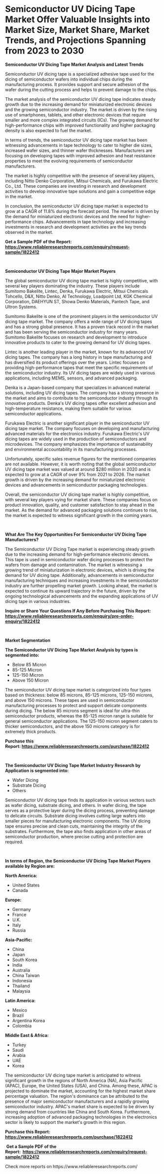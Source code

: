 <p><h1>Semiconductor UV Dicing Tape Market Offer Valuable Insights into Market Size, Market Share, Market Trends, and Projections Spanning from 2023 to 2030</h1></p><p><strong>Semiconductor UV Dicing Tape Market Analysis and Latest Trends</strong></p>
<p><p>Semiconductor UV dicing tape is a specialized adhesive tape used for the dicing of semiconductor wafers into individual chips during the manufacturing process. It provides support and secure adhesion of the wafer during the cutting process and helps to prevent damage to the chips.</p><p>The market analysis of the semiconductor UV dicing tape indicates steady growth due to the increasing demand for miniaturized electronic devices and the growing semiconductor industry. The market is driven by the rising use of smartphones, tablets, and other electronic devices that require smaller and more complex integrated circuits (ICs). The growing demand for high-performance chips with improved functionality and higher packaging density is also expected to fuel the market.</p><p>In terms of trends, the semiconductor UV dicing tape market has been witnessing advancements in tape technology to cater to higher die sizes, increased wafer sizes, and thinner wafer thicknesses. Manufacturers are focusing on developing tapes with improved adhesion and heat resistance properties to meet the evolving requirements of semiconductor manufacturers.</p><p>The market is highly competitive with the presence of several key players, including Nitto Denko Corporation, Mitsui Chemicals, and Furukawa Electric Co., Ltd. These companies are investing in research and development activities to develop innovative tape solutions and gain a competitive edge in the market.</p><p>In conclusion, the semiconductor UV dicing tape market is expected to grow at a CAGR of 11.8% during the forecast period. The market is driven by the demand for miniaturized electronic devices and the need for higher-performance chips. Advancements in tape technology and increasing investments in research and development activities are the key trends observed in the market.</p></p>
<p><strong>Get a Sample PDF of the Report:&nbsp; <a href="https://www.reliableresearchreports.com/enquiry/request-sample/1822412">https://www.reliableresearchreports.com/enquiry/request-sample/1822412</a></strong></p>
<p>&nbsp;</p>
<p><strong>Semiconductor UV Dicing Tape Major Market Players</strong></p>
<p><p>The global semiconductor UV dicing tape market is highly competitive, with several key players dominating the industry. These players include Sumitomo Bakelite, Lintec, Denka, Furukawa Electric, Mitsui Chemicals Tohcello, D&X, Nitto Denko, AI Technology, Loadpoint Ltd, KGK Chemical Corporation, DAEHYUN ST, Showa Denko Materials, Pantech Tape, and Ultron Systems.</p><p>Sumitomo Bakelite is one of the prominent players in the semiconductor UV dicing tape market. The company offers a wide range of UV dicing tapes and has a strong global presence. It has a proven track record in the market and has been serving the semiconductor industry for many years. Sumitomo Bakelite focuses on research and development to introduce innovative products to cater to the growing demand for UV dicing tapes.</p><p>Lintec is another leading player in the market, known for its advanced UV dicing tapes. The company has a long history in tape manufacturing and has diversified its product offerings over the years. Lintec focuses on providing high-performance tapes that meet the specific requirements of the semiconductor industry. Its UV dicing tapes are widely used in various applications, including MEMS, sensors, and advanced packaging.</p><p>Denka is a Japan-based company that specializes in advanced material solutions, including UV dicing tapes. The company has a strong presence in the market and aims to contribute to the semiconductor industry through its innovative products. Denka's UV dicing tapes offer excellent adhesion and high-temperature resistance, making them suitable for various semiconductor applications.</p><p>Furukawa Electric is another significant player in the semiconductor UV dicing tape market. The company focuses on developing and manufacturing advanced materials for the electronics industry. Furukawa Electric's UV dicing tapes are widely used in the production of semiconductors and microdevices. The company emphasizes the importance of sustainability and environmental accountability in its manufacturing processes.</p><p>Unfortunately, specific sales revenue figures for the mentioned companies are not available. However, it is worth noting that the global semiconductor UV dicing tape market was valued at around $280 million in 2020 and is expected to grow at a CAGR of over 9% from 2021 to 2026. The market growth is driven by the increasing demand for miniaturized electronic devices and advancements in semiconductor packaging technologies.</p><p>Overall, the semiconductor UV dicing tape market is highly competitive, with several key players vying for market share. These companies focus on product innovation, quality, and customer satisfaction to stay ahead in the market. As the demand for advanced packaging solutions continues to rise, the market is expected to witness significant growth in the coming years.</p></p>
<p>&nbsp;</p>
<p><strong>What Are The Key Opportunities For Semiconductor UV Dicing Tape Manufacturers?</strong></p>
<p><p>The Semiconductor UV Dicing Tape market is experiencing steady growth due to the increasing demand for high-performance electronic devices. This tape is used in semiconductor wafer dicing processes to protect the wafers from damage and contamination. The market is witnessing a growing trend of miniaturization in electronic devices, which is driving the demand for UV dicing tape. Additionally, advancements in semiconductor manufacturing techniques and increasing investments in the semiconductor industry are further propelling market growth. Looking ahead, the market is expected to continue its upward trajectory in the future, driven by the ongoing technological advancements and the expanding applications of UV dicing tape in various industries.</p></p>
<p><strong>Inquire or Share Your Questions If Any Before Purchasing This Report: <a href="https://www.reliableresearchreports.com/enquiry/pre-order-enquiry/1822412">https://www.reliableresearchreports.com/enquiry/pre-order-enquiry/1822412</a></strong></p>
<p>&nbsp;</p>
<p><strong>Market Segmentation</strong></p>
<p><strong>The Semiconductor UV Dicing Tape Market Analysis by types is segmented into:</strong></p>
<p><ul><li>Below 85 Micron</li><li>85-125 Micron</li><li>125-150 Micron</li><li>Above 150 Micron</li></ul></p>
<p><p>The semiconductor UV dicing tape market is categorized into four types based on thickness: below 85 microns, 85-125 microns, 125-150 microns, and above 150 microns. These tapes are used in semiconductor manufacturing processes to protect and support delicate components during dicing. The below 85 microns segment is ideal for ultra-thin semiconductor products, whereas the 85-125 micron range is suitable for general semiconductor applications. The 125-150 micron segment caters to thicker semiconductors, and the above 150 microns category is for extremely thick products.</p></p>
<p><strong>Purchase this Report:&nbsp;<a href="https://www.reliableresearchreports.com/purchase/1822412">https://www.reliableresearchreports.com/purchase/1822412</a></strong></p>
<p>&nbsp;</p>
<p><strong>The Semiconductor UV Dicing Tape Market Industry Research by Application is segmented into:</strong></p>
<p><ul><li>Wafer Dicing</li><li>Substrate Dicing</li><li>Others</li></ul></p>
<p><p>Semiconductor UV dicing tape finds its application in various sectors such as wafer dicing, substrate dicing, and others. In wafer dicing, the tape serves as a protective layer during the dicing process, preventing damage to delicate circuits. Substrate dicing involves cutting large wafers into smaller pieces for manufacturing electronic components. The UV dicing tape ensures precise and clean cuts, maintaining the integrity of the substrates. Furthermore, the tape also finds application in other areas of semiconductor production, where precise cutting and protection are required.</p></p>
<p>&nbsp;</p>
<p><strong>In terms of Region, the Semiconductor UV Dicing Tape Market Players available by Region are:</strong></p>
<p>
    <p> <strong> North America: </strong>
        <ul>
            <li>United States</li>
            <li>Canada</li>
        </ul>
        </p> 
    <p> <strong> Europe: </strong>
        <ul>
            <li>Germany</li>
            <li>France</li>
            <li>U.K.</li>
            <li>Italy</li>
            <li>Russia</li>
        </ul>
        </p> 
    <p> <strong> Asia-Pacific: </strong>
        <ul>
            <li>China</li>
            <li>Japan</li>
            <li>South Korea</li>
            <li>India</li>
            <li>Australia</li>
            <li>China Taiwan</li>
            <li>Indonesia</li>
            <li>Thailand</li>
            <li>Malaysia</li>
        </ul>
        </p> 
    <p> <strong> Latin America: </strong>
        <ul>
            <li>Mexico</li>
            <li>Brazil</li>
            <li>Argentina Korea</li>
            <li>Colombia</li>
        </ul>
        </p> 
    <p> <strong> Middle East & Africa: </strong>
        <ul>
            <li>Turkey</li>
            <li>Saudi</li>
            <li>Arabia</li>
            <li>UAE</li>
            <li>Korea</li>
        </ul>
    </p>
    </p>
<p><p>The semiconductor UV dicing tape market is anticipated to witness significant growth in the regions of North America (NA), Asia Pacific (APAC), Europe, the United States (USA), and China. Among these, APAC is projected to dominate the market, accounting for the highest market share percentage valuation. The region's dominance can be attributed to the presence of major semiconductor manufacturers and a rapidly growing semiconductor industry. APAC's market share is expected to be driven by strong demand from countries like China and South Korea. Furthermore, increasing adoption of advanced packaging technologies in the electronics sector is likely to support the market's growth in this region.</p></p>
<p><strong>Purchase this Report: <a href="https://www.reliableresearchreports.com/purchase/1822412">https://www.reliableresearchreports.com/purchase/1822412</a></strong></p>
<p>&nbsp;<strong>Get a Sample PDF of the Report:&nbsp;&nbsp;<a href="https://www.reliableresearchreports.com/enquiry/request-sample/1822412">https://www.reliableresearchreports.com/enquiry/request-sample/1822412</a></strong></p>
<p><strong></strong></p>
<p>Check more reports on https://www.reliableresearchreports.com/</p>